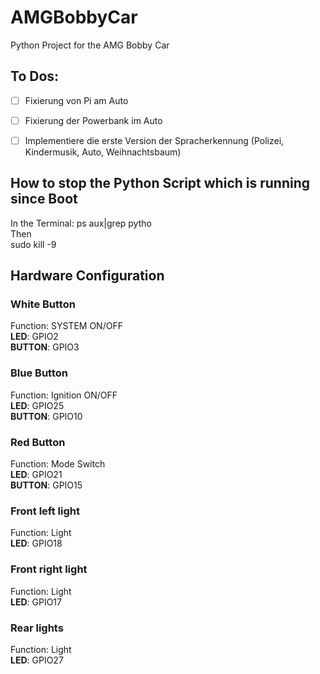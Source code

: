 # AMGBobbyCar
Python Project for the AMG Bobby Car

## To Dos:

- [ ] Fixierung von Pi am Auto
- [ ] Fixierung der Powerbank im Auto
- [ ] Implementiere die erste Version der Spracherkennung (Polizei, Kindermusik, Auto, Weihnachtsbaum)


## How to stop the Python Script which is running since Boot
In the Terminal:  ps aux|grep pytho  
Then  
sudo kill -9 <Process ID>

## Hardware Configuration

### White Button  
Function: SYSTEM ON/OFF  
**LED**: GPIO2  
**BUTTON**: GPIO3

### Blue Button
Function: Ignition ON/OFF    
**LED**: GPIO25  
**BUTTON**: GPIO10

### Red Button
Function: Mode Switch    
**LED**: GPIO21  
**BUTTON**: GPIO15

### Front left light
Function: Light    
**LED**: GPIO18  

### Front right light
Function: Light    
**LED**: GPIO17

### Rear lights
Function: Light    
**LED**: GPIO27

